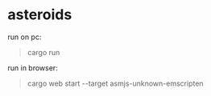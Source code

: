 # asteroids

run on pc:

> cargo run

run in browser:

> cargo web start --target asmjs-unknown-emscripten